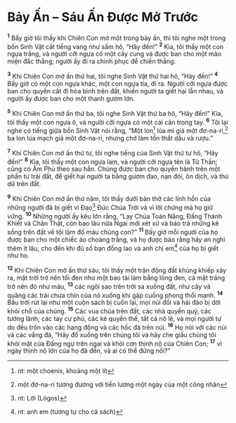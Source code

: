 # Bảy Ấn – Sáu Ấn Được Mở Trước
<sup><b>1</b></sup> Bấy giờ tôi thấy khi Chiên Con mở một trong bảy ấn, thì tôi nghe một trong bốn Sinh Vật cất tiếng vang như sấm hô, “Hãy đến!” <sup><b>2</b></sup> Kìa, tôi thấy một con ngựa trắng, và người cỡi ngựa có một cây cung và được ban cho một mão miện đắc thắng; người ấy đi ra chinh phục để chiến thắng.

<sup><b>3</b></sup> Khi Chiên Con mở ấn thứ hai, tôi nghe Sinh Vật thứ hai hô, “Hãy đến!” <sup><b>4</b></sup> Bấy giờ có một con ngựa khác, một con ngựa tía, đi ra. Người cỡi ngựa được ban cho quyền cất đi hòa bình trên đất, khiến người ta giết hại lẫn nhau, và người ấy được ban cho một thanh gươm lớn.

<sup><b>5</b></sup> Khi Chiên Con mở ấn thứ ba, tôi nghe Sinh Vật thứ ba hô, “Hãy đến!” Kìa, tôi thấy một con ngựa ô, và người cỡi ngựa có một cái cân trong tay. <sup><b>6</b></sup> Tôi lại nghe có tiếng giữa bốn Sinh Vật nói rằng, “Một lon[^1] lúa mì giá một đơ-na-ri,[^2] ba lon lúa mạch giá một đơ-na-ri, nhưng chớ làm tổn thất dầu và rượu.”

<sup><b>7</b></sup> Khi Chiên Con mở ấn thứ tư, tôi nghe tiếng của Sinh Vật thứ tư hô, “Hãy đến!” <sup><b>8</b></sup> Kìa, tôi thấy một con ngựa lam, và người cỡi ngựa tên là Tử Thần; cũng có Âm Phủ theo sau hắn. Chúng được ban cho quyền hành trên một phần tư trái đất, để giết hại người ta bằng gươm đao, nạn đói, ôn dịch, và thú dữ trên đất.

<sup><b>9</b></sup> Khi Chiên Con mở ấn thứ năm, tôi thấy dưới bàn thờ các linh hồn của những người đã bị giết vì Đạo[^3] Đức Chúa Trời và vì lời chứng mà họ giữ vững. <sup><b>10</b></sup> Những người ấy kêu lớn rằng, “Lạy Chúa Toàn Năng, Đấng Thánh Khiết và Chân Thật, còn bao lâu nữa Ngài mới xét xử và báo trả những kẻ sống trên đất về tội làm đổ máu chúng con?” <sup><b>11</b></sup> Bấy giờ mỗi người của họ được ban cho một chiếc áo choàng trắng, và họ được bảo rằng hãy an nghỉ thêm ít lâu, cho đến khi đủ số bạn đồng lao và anh chị em[^4] của họ bị giết như họ.

<sup><b>12</b></sup> Khi Chiên Con mở ấn thứ sáu, tôi thấy một trận động đất khủng khiếp xảy ra, mặt trời trở nên tối đen như một bao tải làm bằng lông đen, cả mặt trăng trở nên đỏ như máu, <sup><b>13</b></sup> các ngôi sao trên trời sa xuống đất, như cây vả quăng các trái chưa chín của nó xuống khi gặp cuồng phong thổi mạnh. <sup><b>14</b></sup> Bầu trời rút lại như một cuộn sách bị cuốn lại, mọi núi đồi và hải đảo bị dời khỏi chỗ của chúng. <sup><b>15</b></sup> Các vua chúa trên đất, các nhà quyền quý, các tướng lãnh, các tay cự phú, các kẻ quyền thế, tất cả nô lệ, và mọi người tự do đều trốn vào các hang động và các hốc đá trên núi. <sup><b>16</b></sup> Họ nói với các núi và các vầng đá, “Hãy đổ xuống trên chúng tôi và hãy che giấu chúng tôi khỏi mặt của Đấng ngự trên ngai và khỏi cơn thịnh nộ của Chiên Con; <sup><b>17</b></sup> vì ngày thịnh nộ lớn của họ đã đến, và ai có thể đứng nổi?”

[^1]: nt: một choenix, khoảng một lít
[^2]: một đơ-na-ri tương đương với tiền lương một ngày của một công nhân
[^3]: nt: Lời (Lógos)
[^4]: nt: anh em (tương tự cho cả sách)